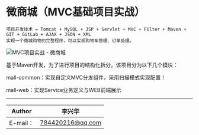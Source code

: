 微商城（MVC基础项目实战）
===========================
```
项目开发技术 = Tomcat + MySQL + JSP + Servlet + MVC + Filter + Maven + GIT + GitLab + AJAX + JSON + XML
实现一个商城购物的完整程序，可以实现购物车管理、订单处理。
```

![MVC项目实战 - 微商城](http://git.yootk.com/yootk/mall/raw/master/micromall.jpg "微商城")
<p>基于Maven开发，为了进行项目的结构化拆分，该项目分为以下几个模块：</p>
<p>mall-common：实现自定义MVC分发组件，采用扫描模式实现配置！</p>
<p>mall-web：实现Service业务定义与WEB前端展示</p>

****
	
|Author|李兴华|
|---|---
|E-mail：|784420216@qq.com

